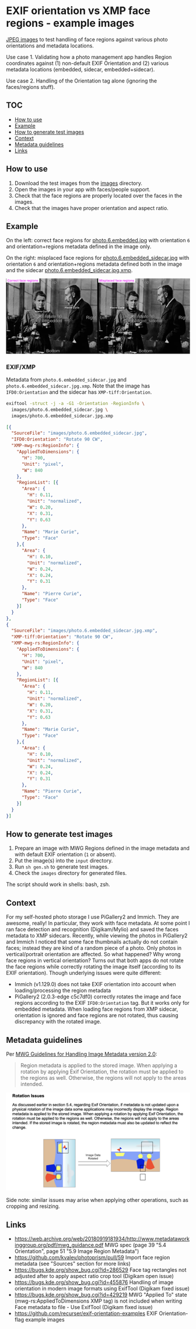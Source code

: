 # EXIF orientation vs XMP face regions - example images

[JPEG images](./images) to test handling of face regions against various photo orientations and metadata locations.

Use case 1. Validating how a photo management app handles Region coordinates against (1) non-default EXIF Orientation and (2) various metadata locations (embedded, sidecar, embedded+sidecar).

Use case 2. Handling of the Orientation tag alone (ignoring the faces/regions stuff).

## TOC

<!-- TOC -->

- [How to use](#how-to-use)
- [Example](#example)
- [How to generate test images](#how-to-generate-test-images)
- [Context](#context)
- [Metadata guidelines](#metadata-guidelines)
- [Links](#links)

<!-- /TOC -->

## How to use

1. Download the test images from the [images](./images) directory.
2. Open the images in your app with faces/people support.
3. Check that the face regions are properly located over the faces in the images.
4. Check that the images have proper orientation and aspect ratio.

## Example

On the left: correct face regions for [photo.6.embedded.jpg](./images/photo.6.embedded.jpg) with orientation `6` and orientation+regions metadata defined in the image only.

On the right: misplaced face regions for [photo.6.embedded_sidecar.jpg](./images/photo.6.embedded_sidecar.jpg) with orientation `6` and orientation+regions metadata defined both in the image and the sidecar [photo.6.embedded_sidecar.jpg.xmp](./images/photo.6.embedded_sidecar.jpg.xmp).

![Correct and misplaced face regions](doc/test-images-in-app.png)

### EXIF/XMP

Metadata from `photo.6.embedded_sidecar.jpg` and `photo.6.embedded_sidecar.jpg.xmp`. Note that the image has `IFD0:Orientation` and the sidecar has `XMP-tiff:Orientation`.

```sh
exiftool -struct -j -a -G1 -Orientation -RegionInfo \
  images/photo.6.embedded_sidecar.jpg \
  images/photo.6.embedded_sidecar.jpg.xmp
```

<!-- prettier-ignore -->
```json
[{
  "SourceFile": "images/photo.6.embedded_sidecar.jpg",
  "IFD0:Orientation": "Rotate 90 CW",
  "XMP-mwg-rs:RegionInfo": {
    "AppliedToDimensions": {
      "H": 700,
      "Unit": "pixel",
      "W": 840
    },
    "RegionList": [{
      "Area": {
        "H": 0.11,
        "Unit": "normalized",
        "W": 0.20,
        "X": 0.31,
        "Y": 0.63
      },
      "Name": "Marie Curie",
      "Type": "Face"
    },{
      "Area": {
        "H": 0.10,
        "Unit": "normalized",
        "W": 0.24,
        "X": 0.24,
        "Y": 0.31
      },
      "Name": "Pierre Curie",
      "Type": "Face"
    }]
  }
},
{
  "SourceFile": "images/photo.6.embedded_sidecar.jpg.xmp",
  "XMP-tiff:Orientation": "Rotate 90 CW",
  "XMP-mwg-rs:RegionInfo": {
    "AppliedToDimensions": {
      "H": 700,
      "Unit": "pixel",
      "W": 840
    },
    "RegionList": [{
      "Area": {
        "H": 0.11,
        "Unit": "normalized",
        "W": 0.20,
        "X": 0.31,
        "Y": 0.63
      },
      "Name": "Marie Curie",
      "Type": "Face"
    },{
      "Area": {
        "H": 0.10,
        "Unit": "normalized",
        "W": 0.24,
        "X": 0.24,
        "Y": 0.31
      },
      "Name": "Pierre Curie",
      "Type": "Face"
    }]
  }
}]
```

## How to generate test images

1. Prepare an image with MWG Regions defined in the image metadata and with default EXIF orientation (`1` or absent).
2. Put the image(s) into the `input` directory.
3. Run `sh gen.sh` to generate test images.
4. Check the `images` directory for generated files.

The script should work in shells: bash, zsh.

## Context

For my self-hosted photo storage I use PiGallery2 and Immich. They are awesome, really! In particular, they work with face metadata.
At some point I ran face detection and recognition (Digikam/Mylio) and saved the faces metadata to XMP sidecars. Recently, while viewing the photos in PiGallery2 and Immich I noticed that some face thumbnails actually do not contain faces; instead they are kind of a random piece of a photo. Only photos in vertical/portrait orientation are affected. So what happened? Why wrong face regions in vertical orientation?
Turns out that both apps do not rotate the face regions while correctly rotating the image itself (according to its EXIF orientation). Though underlying issues were quite different:

- Immich (v1.129.0) does not take EXIF orientation into account when loading/processing the region metadata
- PiGallery2 (2.0.3-edge c5c7df0) correctly rotates the image and face regions according to the EXIF `IFD0:Orientation` tag. But it works only for embedded metadata. When loading face regions from XMP sidecar, orientation is ignored and face regions are not rotated, thus causing discrepancy with the rotated image.

## Metadata guidelines

Per [MWG Guidelines for Handling Image Metadata version 2.0](https://web.archive.org/web/20180919181934/http://www.metadataworkinggroup.org/pdf/mwg_guidance.pdf):

> Region metadata is applied to the stored image. When applying a rotation by applying Exif Orientation, the rotation must be applied to the regions as well. Otherwise, the regions will not apply to the areas intended.

![MWG Guidelines about rotation](doc/mwg-guide.png)

Side note: similar issues may arise when applying other operations, such as cropping and resizing.

## Links

- https://web.archive.org/web/20180919181934/http://www.metadataworkinggroup.org/pdf/mwg_guidance.pdf MWG spec (page 39 "5.4 Orientation", page 51 "5.9 Image Region Metadata")
- https://github.com/kvalev/photoprism/pull/59 Import face region metadata (see "Sources" section for more links)
- https://bugs.kde.org/show_bug.cgi?id=286529 Face tag rectangles not adjusted after to apply aspect ratio crop tool (Digikam open issue)
- https://bugs.kde.org/show_bug.cgi?id=455876 Handling of image orientation in modern image formats using ExifTool (Digikam fixed issue)
- https://bugs.kde.org/show_bug.cgi?id=429219 MWG "Applied To" state (mwg-rs:AppliedToDimensions XMP tag) is not included when writing Face metadata to file - Use ExifTool (Digikam fixed issue)
- https://github.com/recurser/exif-orientation-examples EXIF Orientation-flag example images
